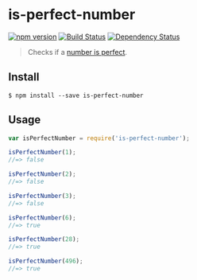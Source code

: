 # is-perfect-number

[![npm version](https://badge.fury.io/js/church-encoding.svg)](http://badge.fury.io/js/is-perfect-number)
[![Build Status](https://travis-ci.org/andrepoleza/is-perfect-number.svg?branch=master)](https://travis-ci.org/andrepoleza/is-perfect-number)
[![Dependency Status](https://david-dm.org/andrepoleza/is-perfect-number.svg)](https://david-dm.org/andrepoleza/is-perfect-number)

> Checks if a [number is perfect](https://en.wikipedia.org/wiki/Perfect_number).

## Install

```
$ npm install --save is-perfect-number
```


## Usage

```js
var isPerfectNumber = require('is-perfect-number');

isPerfectNumber(1);
//=> false

isPerfectNumber(2);
//=> false

isPerfectNumber(3);
//=> false

isPerfectNumber(6);
//=> true

isPerfectNumber(28);
//=> true

isPerfectNumber(496);
//=> true
```
